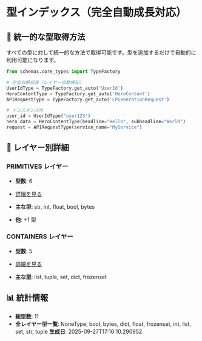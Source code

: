 # 型インデックス（完全自動成長対応）

## 🚀 統一的な型取得方法

すべての型に対して統一的な方法で取得可能です。型を追加するだけで自動的に利用可能になります。

```python
from schemas.core_types import TypeFactory

# 完全自動成長（レイヤー自動検知）
UserIdType = TypeFactory.get_auto('UserId')
HeroContentType = TypeFactory.get_auto('HeroContent')
APIRequestType = TypeFactory.get_auto('LPGenerationRequest')

# インスタンス化
user_id = UserIdType("user123")
hero_data = HeroContentType(headline="Hello", subheadline="World")
request = APIRequestType(service_name="MyService")
```

## 📁 レイヤー別詳細

### PRIMITIVES レイヤー
- **型数**: 6
- [詳細を見る](types/primitives.md)

- **主な型**: str, int, float, bool, bytes
- **他**: +1 型

### CONTAINERS レイヤー
- **型数**: 5
- [詳細を見る](types/containers.md)

- **主な型**: list, tuple, set, dict, frozenset

## 📊 統計情報

- **総型数**: 11
- **全レイヤー型一覧**: NoneType, bool, bytes, dict, float, frozenset, int, list, set, str, tuple
**生成日**: 2025-09-27T17:16:10.290952
